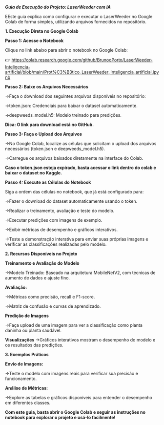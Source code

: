 ***Guia de Execução do Projeto: LaserWeeder com IA***

EEste guia explica como configurar e executar o LaserWeeder no Google Colab de forma simples, utilizando arquivos fornecidos no repositório.

**1. Execução Direta no Google Colab**

**Passo 1: Acesse o Notebook**

Clique no link abaixo para abrir o notebook no Google Colab:

👉 https://colab.research.google.com/github/BrunooPorto/LaserWeeder-Inteligencia-artificial/blob/main/Prot%C3%B3tico_LaserWeeder_Inteligencia_artificial.ipynb

**Passo 2: Baixe os Arquivos Necessários**

->Faça o download dos seguintes arquivos disponíveis no repositório:

->token.json: Credenciais para baixar o dataset automaticamente.

->deepweeds_model.h5: Modelo treinado para predições.

**Dica: O link para download está no GitHub.**

**Passo 3: Faça o Upload dos Arquivos**

->No Google Colab, localize as células que solicitam o upload dos arquivos necessários (token.json e deepweeds_model.h5).

->Carregue os arquivos baixados diretamente na interface do Colab.

**Caso o token.json esteja expirado, basta acessar o link dentro do colab e baixar o dataset no Kaggle.**

**Passo 4: Execute as Células do Notebook**

Siga a ordem das células no notebook, que já está configurado para:

->Fazer o download do dataset automaticamente usando o token.

->Realizar o treinamento, avaliação e teste do modelo.

->Executar predições com imagens de exemplo.

->Exibir métricas de desempenho e gráficos interativos.

->Teste a demonstração interativa para enviar suas próprias imagens e verificar as classificações realizadas pelo modelo.

**2. Recursos Disponíveis no Projeto**

**Treinamento e Avaliação do Modelo**

->Modelo Treinado: Baseado na arquitetura MobileNetV2, com técnicas de aumento de dados e ajuste fino.

**Avaliação:**

->Métricas como precisão, recall e F1-score.

->Matriz de confusão e curvas de aprendizado.

**Predição de Imagens**

->Faça upload de uma imagem para ver a classificação como planta daninha ou planta saudável.

**Visualizações**
->Gráficos interativos mostram o desempenho do modelo e os resultados das predições.

**3. Exemplos Práticos**

**Envio de Imagens:**

->Teste o modelo com imagens reais para verificar sua precisão e funcionamento.

**Análise de Métricas:**

->Explore as tabelas e gráficos disponíveis para entender o desempenho em diferentes classes.


**Com este guia, basta abrir o Google Colab e seguir as instruções no notebook para explorar o projeto e usá-lo facilmente!**

